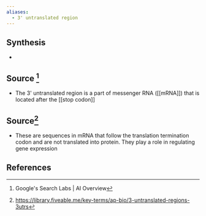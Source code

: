 ```yaml
---
aliases:
  - 3' untranslated region
---
```

## Synthesis
- 
## Source [^1]
- The 3' untranslated region is a part of messenger RNA ([[mRNA]]) that is located after the [[stop codon]]

## Source[^2]
- These are sequences in mRNA that follow the translation termination codon and are not translated into protein. They play a role in regulating gene expression
## References

[^1]: Google's Search Labs | AI Overview
[^2]: https://library.fiveable.me/key-terms/ap-bio/3-untranslated-regions-3utrs